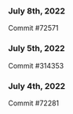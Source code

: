 ### July 8th, 2022

Commit #72571

### July 5th, 2022

Commit #314353


### July 4th, 2022

Commit #72281
